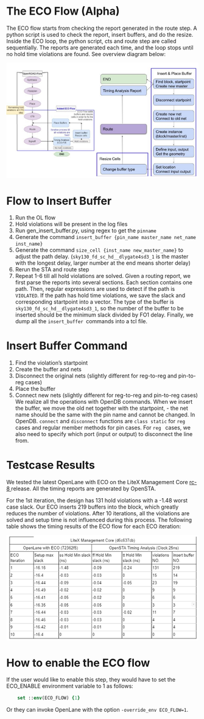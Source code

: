 # The ECO Flow (Alpha)
The ECO flow starts from checking the report generated in the route step. A python script is used to check the report, insert buffers, and do the resize. Inside the ECO loop, the python script, cts and route step are called sequentially.  The reports are generated each time, and the loop stops until no hold time violations are found. See overview diagram below:

![image](../_static/eco_flow.png)

# Flow to Insert Buffer
1. Run the OL flow 
2. Hold violations will be present in the log files 
3. Run gen_insert_buffer.py, using regex to get the `pinname`
4. Generate the command `insert_buffer {pin_name master_name net_name inst_name}`
5. Generate the command `size_cell {inst_name new_master_name}` to adjust the path delay. (`sky130_fd_sc_hd__dlygate4sd3_1` is the master with the longest delay, larger number at the end means shorter delay)
6. Rerun the STA and route step
7. Repeat 1-6 till all hold violations are solved.
Given a routing report, we first parse the reports into several sections. Each section contains one path. Then, regular expressions are used to detect if the path is `VIOLATED`. If the path has hold time violations, we save the slack and corresponding startpoint into a vector.  The type of the buffer is `sky130_fd_sc_hd__dlygate4sd3_1`, so the number of the buffer to be inserted should be the minimum slack divided by FO1 delay. Finally, we dump all the `insert_buffer `commands into a tcl file.

# Insert Buffer Command
1. Find the violation’s startpoint
2. Create the buffer and nets
3. Disconnect the original nets (slightly different for reg-to-reg and pin-to-reg cases)
4. Place the buffer
5. Connect new nets (slightly different for reg-to-reg and pin-to-reg cases)
We realize all the operations with OpenDB commands. When we insert the buffer, we move the old net together with the startpoint, - the net name should be the same with the pin name and cannot be changed. In OpenDB. `connect` and `disconnect` functions are `class static` for `reg` cases and regular member methods for pin cases. For `reg ` cases, we also need to specify which port (input or output) to disconnect the line from.

# Testcase Results
We tested the latest OpenLane with ECO on the LiteX Management Core [rc-8 ](https://github.com/efabless/caravel_mgmt_soc_litex/releases/tag/rc-8) release. All the timing reports are generated by OpenSTA. 

For the 1st iteration, the design has 131 hold violations with a -1.48 worst case slack. Our ECO inserts 219 buffers into the block, which greatly reduces the number of violations. After 10 iterations, all the violations are solved and setup time is not influenced during this process.
The following table shows the timing results of the ECO flow for each ECO iteration:


![image](../_static/eco_results.png)


# How to enable the ECO flow
If the user would like to enable this step, they would have to set the ECO_ENABLE environment variable to 1 as follows:

```tcl
    set ::env(ECO_FLOW) {1}
```

Or they can invoke OpenLane with the option `-override_env ECO_FLOW=1`.
